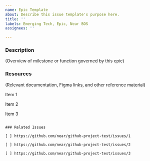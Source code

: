 ```yaml
---
name: Epic Template
about: Describe this issue template's purpose here.
title: ''
labels: Emerging Tech, Epic, Near BOS
assignees: ''

---
```


### Description

(Overview of milestone or function governed by this epic)

### Resources

(Relevant documentation, Figma links, and other reference material)

Item 1

Item 2

Item 3

```[tasklist]

### Related Issues

[ ] https://github.com/near/github-project-test/issues/1

[ ] https://github.com/near/github-project-test/issues/2

[ ] https://github.com/near/github-project-test/issues/3

```
